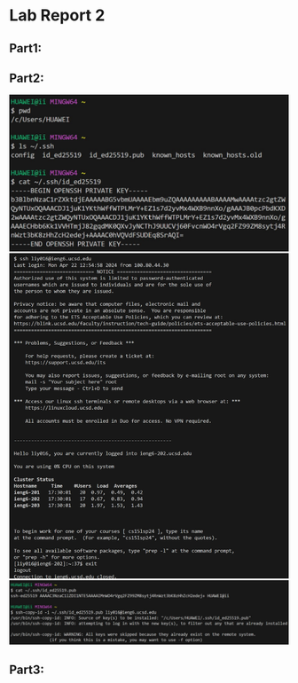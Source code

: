 # Lab Report 2
## Part1:

## Part2:
![image](part2.jpg)<br>
![image](part2(2).jpg)<br>
![image](part2(3).jpg)<br>
## Part3: 

